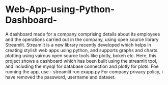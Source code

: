 # Web-App-using-Python-Dashboard-
A dashboard made for a company comprising details about its employees and the operations carried out in the company, using open source library Streamlit.
Streamlit is a new library recently developed which helps in creating stylish web apps using python, and supports graphs and charts plotting using vairous open source tools like plotly, bokeh etc. Here, this project shows a dashboard which has been built using the streamlit tool, and including the mysql for database connection and plotly for plots.
Foe running the app, use - streamlit run exapp.py
For company privacy policy, i have removed the password, username and dataset.
